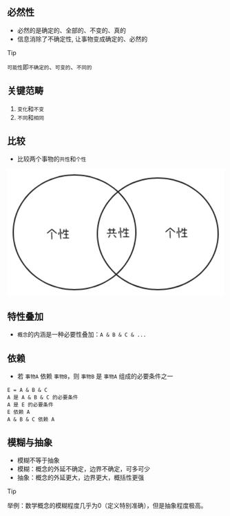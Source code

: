 ## 必然性

- 必然的是确定的、全部的、不变的、真的
- 信息消除了不确定性, 让事物变成确定的、必然的

> [!TIP]
> `可能性`即`不确定的`、`可变的`、`不同的`

## 关键范畴

1. `变化`和`不变`
2. `不同`和`相同`

## 比较

- 比较两个事物的`共性`和`个性`

<img src="../images/compare.png" width="900">

## 特性叠加

- `概念`的内涵是一种必要性叠加：`A & B & C & ...`

## 依赖

- 若 `事物A` 依赖 `事物B`，则 `事物B` 是 `事物A` 组成的必要条件之一

```
E = A & B & C
A 是 A & B & C 的必要条件
A 是 E 的必要条件
E 依赖 A
A & B & C 依赖 A
```

## 模糊与抽象

- 模糊不等于抽象
- 模糊：概念的外延不确定，边界不确定，可多可少
- 抽象：概念的外延更大，边界更大，概括性更强

> [!TIP]
> 举例：数学概念的模糊程度几乎为0（定义特别准确），但是抽象程度极高。

